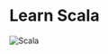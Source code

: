 # Learn Scala 
![Scala](https://upload.wikimedia.org/wikipedia/commons/thumb/3/39/Scala-full-color.svg/1200px-Scala-full-color.svg.png)
